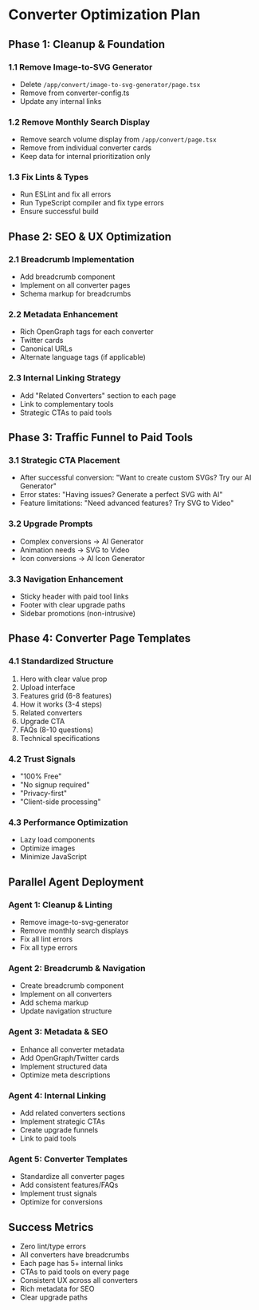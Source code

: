 # Converter Optimization Plan

## Phase 1: Cleanup & Foundation

### 1.1 Remove Image-to-SVG Generator
- Delete `/app/convert/image-to-svg-generator/page.tsx`
- Remove from converter-config.ts
- Update any internal links

### 1.2 Remove Monthly Search Display
- Remove search volume display from `/app/convert/page.tsx`
- Remove from individual converter cards
- Keep data for internal prioritization only

### 1.3 Fix Lints & Types
- Run ESLint and fix all errors
- Run TypeScript compiler and fix type errors
- Ensure successful build

## Phase 2: SEO & UX Optimization

### 2.1 Breadcrumb Implementation
- Add breadcrumb component
- Implement on all converter pages
- Schema markup for breadcrumbs

### 2.2 Metadata Enhancement
- Rich OpenGraph tags for each converter
- Twitter cards
- Canonical URLs
- Alternate language tags (if applicable)

### 2.3 Internal Linking Strategy
- Add "Related Converters" section to each page
- Link to complementary tools
- Strategic CTAs to paid tools

## Phase 3: Traffic Funnel to Paid Tools

### 3.1 Strategic CTA Placement
- After successful conversion: "Want to create custom SVGs? Try our AI Generator"
- Error states: "Having issues? Generate a perfect SVG with AI"
- Feature limitations: "Need advanced features? Try SVG to Video"

### 3.2 Upgrade Prompts
- Complex conversions → AI Generator
- Animation needs → SVG to Video
- Icon conversions → AI Icon Generator

### 3.3 Navigation Enhancement
- Sticky header with paid tool links
- Footer with clear upgrade paths
- Sidebar promotions (non-intrusive)

## Phase 4: Converter Page Templates

### 4.1 Standardized Structure
1. Hero with clear value prop
2. Upload interface
3. Features grid (6-8 features)
4. How it works (3-4 steps)
5. Related converters
6. Upgrade CTA
7. FAQs (8-10 questions)
8. Technical specifications

### 4.2 Trust Signals
- "100% Free"
- "No signup required"
- "Privacy-first"
- "Client-side processing"

### 4.3 Performance Optimization
- Lazy load components
- Optimize images
- Minimize JavaScript

## Parallel Agent Deployment

### Agent 1: Cleanup & Linting
- Remove image-to-svg-generator
- Remove monthly search displays
- Fix all lint errors
- Fix all type errors

### Agent 2: Breadcrumb & Navigation
- Create breadcrumb component
- Implement on all converters
- Add schema markup
- Update navigation structure

### Agent 3: Metadata & SEO
- Enhance all converter metadata
- Add OpenGraph/Twitter cards
- Implement structured data
- Optimize meta descriptions

### Agent 4: Internal Linking
- Add related converters sections
- Implement strategic CTAs
- Create upgrade funnels
- Link to paid tools

### Agent 5: Converter Templates
- Standardize all converter pages
- Add consistent features/FAQs
- Implement trust signals
- Optimize for conversions

## Success Metrics
- Zero lint/type errors
- All converters have breadcrumbs
- Each page has 5+ internal links
- CTAs to paid tools on every page
- Consistent UX across all converters
- Rich metadata for SEO
- Clear upgrade paths